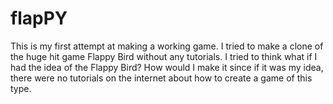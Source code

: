 # flapPY

This is my first attempt at making a working game. I tried to make a clone of the huge hit game Flappy Bird without any tutorials. I tried to think what if I had the idea of the Flappy Bird? How would I make it since if it was my idea, there were no tutorials on the internet about how to create a game of this type.
